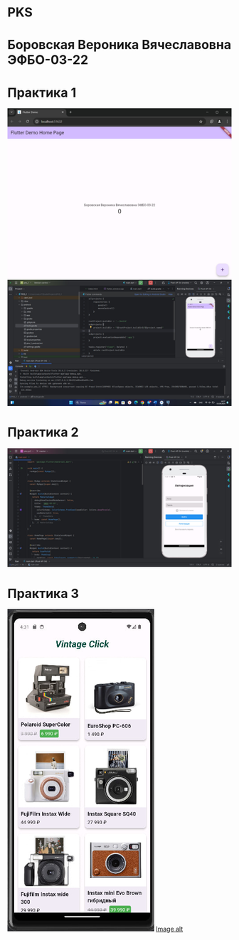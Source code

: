 # PKS
# Боровская Вероника Вячеславовна ЭФБО-03-22

# Практика 1
![Image alt](https://github.com/NikaSof/PKS/blob/main/pr_1_1.jpg)
![Image alt](https://github.com/NikaSof/PKS/blob/main/pr_1_2.jpg)

# Практика 2
![Image alt](https://github.com/NikaSof/PKS/blob/main/pr2.jpg)

# Практика 3
![Image alt](https://github.com/NikaSof/PKS/blob/main/pr_3_1.jpg) [Image alt](https://github.com/NikaSof/PKS/blob/main/pr_3_2.jpg)
